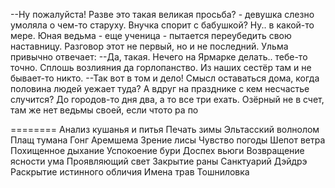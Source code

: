 --Ну пожалуйста! Разве это такая великая просьба? - девушка слезно умоляла о чем-то старуху. Внучка спорит с бабушкой? Ну.. в какой-то мере. Юная ведьма - еще ученица - пытается переубедить свою наставницу. Разговор этот не первый, но и не последний. Ульма привычно отвечает:
--Да, такая. Нечего на Ярмарке делать.. тебе-то точно. Сплошь возлияния да горлопанство. Из наших сестёр там и не бывает-то никто.
--Так вот в том и дело! Смысл оставаться дома, когда половина людей уежает туда? А вдруг на празднике с кем несчастье случится? До городов-то дня два, а то все три ехать. Озёрный не в счет, там же нет ведьмы своей, если чтото ра по






========
Анализ кушанья и питья
Печать зимы
Эльтасский волнолом
Плащ тумана
Гонг Аремшема
Зрение лисы
Чувство погоды
Шепот ветра
Похищенное дыхание
Успокоение бури
Доспех вьюги
Возвращение ясности ума
Проявляющий свет
Закрытие раны
Санктуарий Дэйдрэ
Раскрытие истинного обличия
Имена трав
Тошниловка
